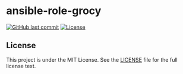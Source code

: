 # ansible-role-grocy

[![GitHub last commit](https://img.shields.io/github/last-commit/ursinn/ansible-role-grocy?logo=github&style=for-the-badge)](https://github.com/ursinn/ansible-role-grocy/commits)
[![License](https://img.shields.io/github/license/ursinn/ansible-role-grocy?style=for-the-badge)](https://github.com/ursinn/ansible-role-grocy/blob/main/LICENSE)

## License

This project is under the MIT License. See the [LICENSE](https://github.com/ursinn/ansible-role-grocy/blob/main/LICENSE) file for the full license text.

